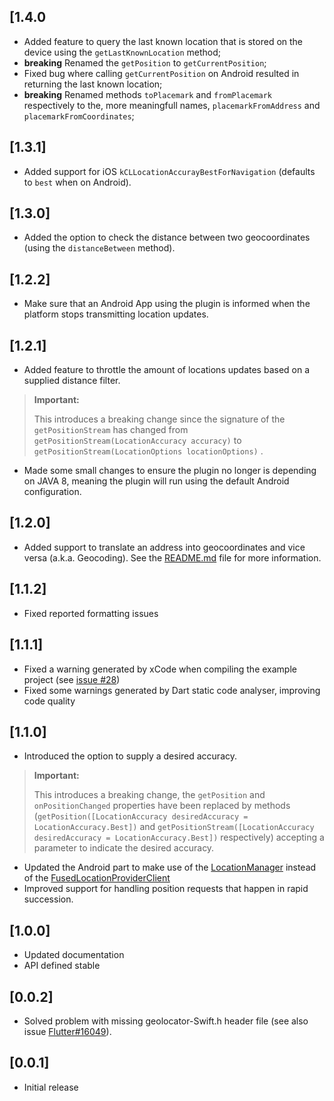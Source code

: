 ## [1.4.0

* Added feature to query the last known location that is stored on the device using the `getLastKnownLocation` method;
* **breaking** Renamed the `getPosition` to `getCurrentPosition`;
* Fixed bug where calling `getCurrentPosition` on Android resulted in returning the last known location;
* **breaking** Renamed methods `toPlacemark` and `fromPlacemark` respectively to the, more meaningfull names, `placemarkFromAddress` and `placemarkFromCoordinates`;

## [1.3.1]

* Added support for iOS `kCLLocationAccurayBestForNavigation` (defaults to `best` when on Android).

## [1.3.0]

* Added the option to check the distance between two geocoordinates (using the `distanceBetween` method).

## [1.2.2]

* Make sure that an Android App using the plugin is informed when the platform stops transmitting location updates.

## [1.2.1]

* Added feature to throttle the amount of locations updates based on a supplied distance filter.

> **Important:**
>
> This introduces a breaking change since the signature of the `getPositionStream` has changed from `getPositionStream(LocationAccuracy accuracy)` to
> `getPositionStream(LocationOptions locationOptions)` .

*  Made some small changes to ensure the plugin no longer is depending on JAVA 8, meaning the plugin will run using the default Android configuration.

## [1.2.0]

* Added support to translate an address into geocoordinates and vice versa (a.k.a. Geocoding). See the [README.md](README.md) file for more information.

## [1.1.2]

* Fixed reported formatting issues

## [1.1.1]

* Fixed a warning generated by xCode when compiling the example project (see [issue #28](https://github.com/BaseflowIT/flutter-geolocator/issues/28))
* Fixed some warnings generated by Dart static code analyser, improving code quality

## [1.1.0]

* Introduced the option to supply a desired accuracy. 

> **Important:** 
>
>This introduces a breaking change, the `getPosition` and `onPositionChanged` properties have been replaced by methods (`getPosition([LocationAccuracy desiredAccuracy = LocationAccuracy.Best])` and `getPositionStream([LocationAccuracy desiredAccuracy = LocationAccuracy.Best])` respectively) accepting a parameter to indicate the desired accuracy.
* Updated the Android part to make use of the [LocationManager](https://developer.android.com/reference/android/location/LocationManager) instead of the [FusedLocationProviderClient](https://developers.google.com/android/reference/com/google/android/gms/location/FusedLocationProviderClient)
* Improved support for handling position requests that happen in rapid succession.

## [1.0.0]

* Updated documentation
* API defined stable

## [0.0.2]

* Solved problem with missing geolocator-Swift.h header file (see also issue [Flutter#16049](https://github.com/flutter/flutter/issues/16049)).

## [0.0.1]

* Initial release
